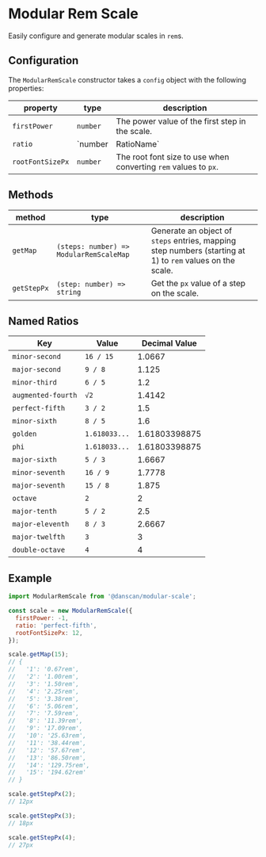 # Modular Rem Scale
Easily configure and generate modular scales in `rem`s.

## Configuration
The `ModularRemScale` constructor takes a `config` object with the following properties:

| property | type | description |
|----------|------|-------------|
|`firstPower`|`number`|The power value of the first step in the scale.|
|`ratio`|`number | RatioName`|The ratio to use for the scale.|
|`rootFontSizePx`|`number`|The root font size to use when converting `rem` values to `px`.|

## Methods
| method | type | description |
|----------|------|-------------|
|`getMap`|`(steps: number) => ModularRemScaleMap`|Generate an object of `steps` entries, mapping step numbers (starting at 1) to `rem` values on the scale.|
|`getStepPx`|`(step: number) => string`|Get the `px` value of a step on the scale.|

## Named Ratios
|       Key        |    Value    |   Decimal Value   |
|------------------|-------------|-------------------|
|`minor-second`    |`16 / 15`    |1.0667             |
|`major-second`    |`9 / 8`      |1.125              |
|`minor-third`     |`6 / 5`      |1.2                |
|`augmented-fourth`|`√2`         |1.4142             |
|`perfect-fifth`   |`3 / 2`      |1.5                |
|`minor-sixth`     |`8 / 5`      |1.6                |
|`golden`          |`1.618033...`|1.61803398875      |
|`phi`             |`1.618033...`|1.61803398875      |
|`major-sixth`     |`5 / 3`      |1.6667             |
|`minor-seventh`   |`16 / 9`     |1.7778             |
|`major-seventh`   |`15 / 8`     |1.875              |
|`octave`          |`2`          |2                  |
|`major-tenth`     |`5 / 2`      |2.5                |
|`major-eleventh`  |`8 / 3`      |2.6667             |
|`major-twelfth`   |`3`          |3                  |
|`double-octave`   |`4`          |4                  |

## Example
```javascript
import ModularRemScale from '@danscan/modular-scale';

const scale = new ModularRemScale({
  firstPower: -1,
  ratio: 'perfect-fifth',
  rootFontSizePx: 12,
});

scale.getMap(15);
// {
//   '1': '0.67rem',
//   '2': '1.00rem',
//   '3': '1.50rem',
//   '4': '2.25rem',
//   '5': '3.38rem',
//   '6': '5.06rem',
//   '7': '7.59rem',
//   '8': '11.39rem',
//   '9': '17.09rem',
//   '10': '25.63rem',
//   '11': '38.44rem',
//   '12': '57.67rem',
//   '13': '86.50rem',
//   '14': '129.75rem',
//   '15': '194.62rem'
// }

scale.getStepPx(2);
// 12px

scale.getStepPx(3);
// 18px

scale.getStepPx(4);
// 27px
```
